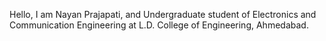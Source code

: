 Hello,
I am Nayan Prajapati, and Undergraduate student of Electronics and Communication Engineering at L.D. College of Engineering, Ahmedabad.

